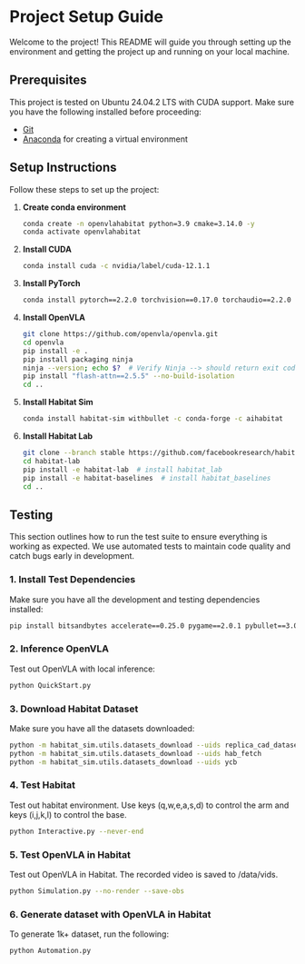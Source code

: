 # Project Setup Guide

Welcome to the project! This README will guide you through setting up the environment and getting the project up and running on your local machine.

## Prerequisites

This project is tested on Ubuntu 24.04.2 LTS with CUDA support. Make sure you have the following installed before proceeding:

- [Git](https://git-scm.com/)
- [Anaconda](https://www.anaconda.com/) for creating a virtual environment

## Setup Instructions

Follow these steps to set up the project:

1. **Create conda environment**
   ```bash
   conda create -n openvlahabitat python=3.9 cmake=3.14.0 -y
   conda activate openvlahabitat
   ```

2. **Install CUDA**
   ```bash
   conda install cuda -c nvidia/label/cuda-12.1.1
   ```

3. **Install PyTorch**
    ```bash
    conda install pytorch==2.2.0 torchvision==0.17.0 torchaudio==2.2.0 pytorch-cuda=12.1 -c pytorch -c nvidia
    ```

4. **Install OpenVLA**
    ```bash
    git clone https://github.com/openvla/openvla.git
    cd openvla
    pip install -e .
    pip install packaging ninja
    ninja --version; echo $?  # Verify Ninja --> should return exit code "0"
    pip install "flash-attn==2.5.5" --no-build-isolation
    cd ..
    ```
  
5. **Install Habitat Sim**
    ```bash
    conda install habitat-sim withbullet -c conda-forge -c aihabitat
    ```

6. **Install Habitat Lab**
    ```bash
    git clone --branch stable https://github.com/facebookresearch/habitat-lab.git
    cd habitat-lab
    pip install -e habitat-lab  # install habitat_lab
    pip install -e habitat-baselines  # install habitat_baselines
    cd ..
    ```

## Testing

This section outlines how to run the test suite to ensure everything is working as expected. We use automated tests to maintain code quality and catch bugs early in development.

### 1. Install Test Dependencies

Make sure you have all the development and testing dependencies installed:

```bash
pip install bitsandbytes accelerate==0.25.0 pygame==2.0.1 pybullet==3.0.4
```

### 2. Inference OpenVLA

Test out OpenVLA with local inference:

```bash
python QuickStart.py
```

### 3. Download Habitat Dataset

Make sure you have all the datasets downloaded:

```bash
python -m habitat_sim.utils.datasets_download --uids replica_cad_dataset
python -m habitat_sim.utils.datasets_download --uids hab_fetch
python -m habitat_sim.utils.datasets_download --uids ycb
```

### 4. Test Habitat

Test out habitat environment. Use keys (q,w,e,a,s,d) to control the arm and keys (i,j,k,l) to control the base.

```bash
python Interactive.py --never-end
```

### 5. Test OpenVLA in Habitat

Test out OpenVLA in Habitat. The recorded video is saved to /data/vids.

```bash
python Simulation.py --no-render --save-obs
```

### 6. Generate dataset with OpenVLA in Habitat

To generate 1k+ dataset, run the following:

```bash
python Automation.py
```